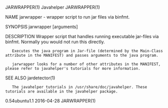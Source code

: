 JARWRAPPER(1)                                                       Javahelper                                                       JARWRAPPER(1)

NAME
       jarwrapper - wrapper script to run jar files via binfmt.

SYNOPSIS
       jarwrapper <Jar-file> [arguments]

DESCRIPTION
       Wrapper script that handles running executable jar-files via binfmt. Normally you would not run this directly.

       Executes the java program in Jar-file (determined by the Main-Class attribute in the MANIFEST) and passes arguments to the java program.

       jarwrapper looks for a number of other attributes in the MANIFEST, please refer to javahelper's tutorials for more information.

SEE ALSO
       jardetector(1)

       The javahelper tutorials in /usr/share/doc/javahelper. These tutorials are available in the javahelper package.

0.54ubuntu1.1                                                       2016-04-28                                                       JARWRAPPER(1)
